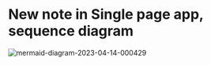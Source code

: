 # New note in Single page app, sequence diagram

![mermaid-diagram-2023-04-14-000429](https://user-images.githubusercontent.com/72935373/231969586-962f675e-feb5-443b-9627-39b518d18933.svg)


